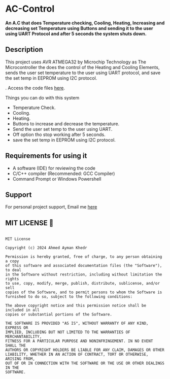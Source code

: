 # AC-Control

**An A.C that does Temperature checking, Cooling, Heating, Increasing and decreasing set Temperature using Buttons and sending it to the user using UART Protocol and after 5 seconds the system shuts down.**

## Description

This project uses AVR ATMEGA32 by Microchip Technology as The Microcontroller the does the control of the Heating and Cooling Elements, sends the user set temperature to the user using UART protocol, and save the set temp in EEPROM using I2C protocol.

. Access the code files [here](https://github.com/Developer-Ahmed-Ayman-khedr/AC-Control/blob/master/SourceCode/APP/main.c "AC Control").

Things you can do with this system

- Temperature Check.
- Cooling.
- Heating.
- Buttons to increase and decrease the temperature.
- Send the user set temp to the user using UART.
- Off option tho stop working after 5 seconds.
- save the set temp in EEPROM using I2C protocol.

## Requirements for using it

- A software (IDE) for reviewing the code
- C/C++ compiler (Recommended: GCC Compiler)
- Command Prompt or Windows Powershell

## Support

For personal project support, Email me [here](ahmed-ayman-khedr@hotmail.com "Ahmed Ayman Khedr")

## MIT LICENSE 📔

```LICENSE

MIT License

Copyright (c) 2024 Ahmed Ayman Khedr 

Permission is hereby granted, free of charge, to any person obtaining a copy
of this software and associated documentation files (the "Software"), to deal
in the Software without restriction, including without limitation the rights
to use, copy, modify, merge, publish, distribute, sublicense, and/or sell
copies of the Software, and to permit persons to whom the Software is
furnished to do so, subject to the following conditions:

The above copyright notice and this permission notice shall be included in all
copies or substantial portions of the Software.

THE SOFTWARE IS PROVIDED "AS IS", WITHOUT WARRANTY OF ANY KIND, EXPRESS OR
IMPLIED, INCLUDING BUT NOT LIMITED TO THE WARRANTIES OF MERCHANTABILITY,
FITNESS FOR A PARTICULAR PURPOSE AND NONINFRINGEMENT. IN NO EVENT SHALL THE
AUTHORS OR COPYRIGHT HOLDERS BE LIABLE FOR ANY CLAIM, DAMAGES OR OTHER
LIABILITY, WHETHER IN AN ACTION OF CONTRACT, TORT OR OTHERWISE, ARISING FROM,
OUT OF OR IN CONNECTION WITH THE SOFTWARE OR THE USE OR OTHER DEALINGS IN THE
SOFTWARE.
```
